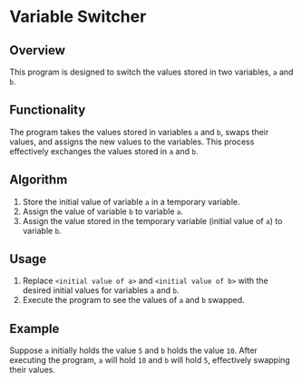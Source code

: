 # Variable Switcher

## Overview

This program is designed to switch the values stored in two variables, `a` and `b`.

## Functionality

The program takes the values stored in variables `a` and `b`, swaps their values, and assigns the new values to the variables. This process effectively exchanges the values stored in `a` and `b`.

## Algorithm

1. Store the initial value of variable `a` in a temporary variable.
2. Assign the value of variable `b` to variable `a`.
3. Assign the value stored in the temporary variable (initial value of `a`) to variable `b`.

## Usage

1. Replace `<initial value of a>` and `<initial value of b>` with the desired initial values for variables `a` and `b`.
2. Execute the program to see the values of `a` and `b` swapped.

## Example

Suppose `a` initially holds the value `5` and `b` holds the value `10`. After executing the program, `a` will hold `10` and `b` will hold `5`, effectively swapping their values.

